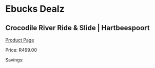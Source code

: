 
# Ebucks Dealz
## Crocodile River Ride & Slide | Hartbeespoort
[Product Page](https://www.ebucks.com/web/shop/productSelected.do?prodId=342648741&catId=322194367)

Price: R499.00

Savings: 


	